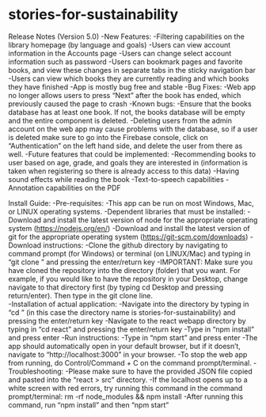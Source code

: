 # stories-for-sustainability

Release Notes (Version 5.0)
  -New Features: 
    -Filtering capabilities on the library homepage (by language and goals)
    -Users can view account information in the Accounts page
    -Users can change select account information such as password
    -Users can bookmark pages and favorite books, and view these changes in separate tabs in the sticky navigation bar
    -Users can view which books they are currently reading and which books they have finished
  -App is mostly bug free and stable
  -Bug Fixes:
    -Web app no longer allows users to press “Next” after the book has ended, which previously caused the page to crash
  -Known bugs:
    -Ensure that the books database has at least one book. If not, the books database will be empty and the entire component is deleted.
    -Deleting users from the admin account on the web app may cause problems with the database, so if a user is deleted make sure to go into the Firebase console, click on “Authentication” on the left hand side, and delete the user from there as well. 
  -Future features that could be implemented:
    -Recommending books to user based on age, grade, and goals they are interested in (information is taken when registering so there is already access to this data)
    -Having sound effects while reading the book
    -Text-to-speech capabilities
    -Annotation capabilities on the PDF
    
Install Guide:
  -Pre-requisites:
    -This app can be run on most Windows, Mac, or LINUX operating systems. 
  -Dependent libraries that must be installed:
    -Download and install the latest version of node for the appropriate operating system (https://nodejs.org/en/)
    -Download and install the latest version of git  for the appropriate operating system (https://git-scm.com/downloads)
  -Download instructions:
    -Clone the github directory by navigating to command prompt (for Windows) or terminal (on LINUX/Mac) and typing in “git clone <repo URL>” and pressing the enter/return key 
      -IMPORTANT: Make sure you have cloned the repository into the directory (folder) that you want. For example, if you would like to have the repository in your Desktop, change navigate to that directory first (by typing cd Desktop and pressing return/enter). Then type in the git clone line.  
  -Installation of actual application:
    -Navigate into the directory by typing in “cd <directory name>” (in this case the directory name is stories-for-sustainability)  and pressing the enter/return key
    -Navigate to the react webapp directory by typing in “cd react” and pressing the enter/return key
    -Type in “npm install” and press enter
  -Run instructions:
    -Type in “npm start” and press enter
    -The app should automatically open in your default browser, but if it doesn’t, navigate to “http://localhost:3000” in your browser. 
    -To stop the web app from running, do Control/Command + C on the command prompt/terminal.
  -Troubleshooting: 
    -Please make sure to have the provided JSON file copied and pasted into the “react > src” directory. 
    -If the localhost opens up to a white screen with red errors, try running this command in the command prompt/terminal:  rm -rf node_modules && npm install
      -After running this command, run “npm install” and then “npm start”

